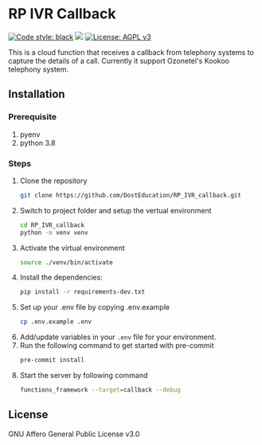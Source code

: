 # RP IVR Callback

[![Code style: black](https://img.shields.io/badge/code%20style-black-000000.svg)](https://github.com/psf/black)
![](https://github.com/DostEducation/RP_IVR_callback/actions/workflows/pre-commit.yml/badge.svg)
[![License: AGPL v3](https://img.shields.io/badge/License-AGPL%20v3-blue.svg)](https://www.gnu.org/licenses/agpl-3.0)

This is a cloud function that receives a callback from telephony systems to capture the details of a call. Currently it support Ozonetel's Kookoo telephony system.

## Installation

### Prerequisite
1. pyenv
2. python 3.8

### Steps
1. Clone the repository
    ```sh
    git clone https://github.com/DostEducation/RP_IVR_callback.git
    ```
2. Switch to project folder and setup the vertual environment
    ```sh
    cd RP_IVR_callback
    python -m venv venv
    ```
3. Activate the virtual environment
    ```sh
    source ./venv/bin/activate
    ```
4. Install the dependencies:
    ```sh
    pip install -r requirements-dev.txt
    ```
5. Set up your .env file by copying .env.example
    ```sh
    cp .env.example .env
    ```
6. Add/update variables in your `.env` file for your environment.
7. Run the following command to get started with pre-commit
    ```sh
    pre-commit install
    ```
8. Start the server by following command
    ```sh
    functions_framework --target=callback --debug
    ```

## License
GNU Affero General Public License v3.0
